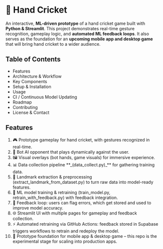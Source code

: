 # 🏏 Hand Cricket 

An interactive, **ML-driven prototype** of a hand cricket game built with **Python & Streamlit**. This project demonstrates real-time gesture recognition, gameplay logic, and **automated ML feedback loops**. It also serves as the foundation for an **upcoming mobile app and desktop game** that will bring hand cricket to a wider audience.

## Table of Contents
<ul>
  <li>Features</li>
<li>Architecture & Workflow</li>
<li>Key Components</li>
<li>Setup & Installation</li>
<li>Usage</li>
<li>CI / Continuous Model Updating</li>
<li>Roadmap</li>
<li>Contributing</li>
<li>License & Contact</li>
</ul>

## Features
<ol>
  <li>🎮 Prototype gameplay for hand cricket, with gestures recognized in real-time.</li>

 <li>🤖 Bot AI opponent that plays dynamically against the user.</li>

 <li>🖼️ Visual overlays (bot hands, game visuals) for immersive experience.</li>

 <li>📊 Data collection pipeline **_(data_collect.py)_** for gathering training data.</li>

 <li>🧩 Landmark extraction & preprocessing (extract_landmark_from_dataset.py) to turn raw data into model-ready features.</li>

 <li>🧠 ML model training & retraining (train_model.py, retrain_with_feedback.py) with feedback integration.</li>

 <li>🔄 Feedback loop: users can flag errors, which get stored and used to improve model accuracy.</li>

 <li>🌐 Streamlit UI with multiple pages for gameplay and feedback collection.</li>

 <li>⚡ Automated retraining via GitHub Actions: feedback stored in Supabase triggers workflows to retrain and redeploy the model.</li>

 <li>📱 Prototype foundation for mobile app & desktop game – this repo is the experimental stage for scaling into production apps.</li>
</ol>
